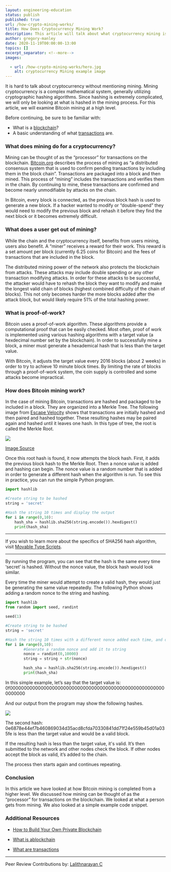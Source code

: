 ```yaml
---
layout: engineering-education
status: publish
published: true
url: /how-crypto-mining-works/
title: How Does Cryptocurrency Mining Work?  
description: This article will talk about what cryptocurrency mining is and how it works. Mining can be thought of as the “processor” for transactions on the blockchain.
author: gregory-manley
date: 2020-11-19T00:00:00-13:00
topics: []
excerpt_separator: <!--more-->
images:

  - url: /how-crypto-mining-works/hero.jpg
    alt: cryptocurrency Mining example image
---
```

It is hard to talk about cryptocurrency without mentioning mining. Mining cryptocurrency is a complex mathematical system, generally utilizing cryptographic hashing algorithms. Since hashing is extremely complicated, we will only be looking at what is hashed in the mining process. For this article, we will examine Bitcoin mining at a high level.
<!--more-->
Before continuing, be sure to be familiar with:

- What is a [blockchain](https://www.investopedia.com/terms/b/blockchain.asp)?
- A basic understanding of what [transactions](https://en.bitcoin.it/wiki/Transaction) are.


### What does mining do for a cryptocurrency?  
Mining can be thought of as the “processor” for transactions on the blockchain. [Bitcoin.org](https://bitcoin.org/en/how-it-works) describes the process of mining as “a distributed consensus system that is used to confirm pending transactions by including them in the block chain”. Transactions are packaged into a block and then mined. This process of “mining” includes the transactions and verifies them in the chain. By continuing to mine, these transactions are confirmed and become nearly unmodifiable by attacks on the chain.

In Bitcoin, every block is connected, as the previous block hash is used to generate a new block. If a hacker wanted to modify or “double-spend” they would need to modify the previous block and rehash it before they find the next block or it becomes extremely difficult.

### What does a user get out of mining?  
While the chain and the cryptocurrency itself, benefits from users mining, users also benefit. A “miner” receives a reward for their work. This reward is a set amount per block (currently 6.25 coins for Bitcoin) and the fees of transactions that are included in the block.

The distributed mining power of the network also protects the blockchain from attacks. These attacks may include double spending or any other transaction modifying attacks. In order for these attacks to be successful, the attacker would have to rehash the block they want to modify and make the longest valid chain of blocks (highest combined difficulty of the chain of blocks). This not only becomes harder the more blocks added after the attack block, but would likely require 51% of the total hashing power.

### What is proof-of-work?  
Bitcoin uses a proof-of-work algorithm. These algorithms provide a computational proof that can be easily checked. Most often, proof of work is implemented using various hashing algorithms with a target value (a hexdecimal number set by the blockchain). In order to successfully mine a block, a miner must generate a hexademical hash that is less than the target value.

With Bitcoin, it adjusts the target value every 2016 blocks (about 2 weeks) in order to try to achieve 10 minute block times. By limiting the rate of blocks through a proof-of-work system, the coin supply is controlled and some attacks become impractical.

### How does Bitcoin mining work?  
In the case of mining Bitcoin, transactions are hashed and packaged to be included in a block. They are organized into a Merkle Tree. The following image from [Escape Velocity](https://chrispacia.wordpress.com/2013/09/02/bitcoin-mining-explained-like-youre-five-part-2-mechanics/) shows that transactions are initially hashed and then paired and hashed together. These resulting hashes may be paired again and hashed until it leaves one hash. In this type of tree, the root is called the Merkle Root.

![](/how-crypto-mining-works/merkle-tree.jpg)

[Image Source](https://chrispacia.wordpress.com/2013/09/02/bitcoin-mining-explained-like-youre-five-part-2-mechanics/)


Once this root hash is found, it now attempts the block hash. First, it adds the previous block hash to the Merkle Root. Then a nonce value is added and hashing can begin. The nonce value is a random number that is added in order to generate a different hash when the algorithm is run. To see this in practice, you can run the simple Python program.

```python
import hashlib

#Create string to be hashed
string = 'secret'

#Hash the string 10 times and display the output
for i in range(0,10):
	hash_sha = hashlib.sha256(string.encode()).hexdigest()
	print(hash_sha)
```

---

If you wish to learn more about the specifics of SHA256 hash algorithm, visit [Movable Type Scripts](https://www.movable-type.co.uk/scripts/sha256.html).

---

By running the program, you can see that the hash is the same every time ‘secret’ is hashed. Without the nonce value, the block hash would look similar.

Every time the miner would attempt to create a valid hash, they would just be generating the same value repeatedly. The following Python shows adding a random nonce to the string and hashing.

```python
import hashlib
from random import seed, randint

seed(1)

#Create string to be hashed
string = 'secret'

#Hash the string 10 times with a different nonce added each time, and display the output
for i in range(0,10):
    	#Generate a random nonce and add it to string
        nonce = randint(0,10000)
        string = string + str(nonce)

        hash_sha = hashlib.sha256(string.encode()).hexdigest()
        print(hash_sha)
```

In this simple example, let’s say that the target value is: 0f00000000000000000000000000000000000000000000000000000000000000

And our output from the program may show the following hashes.

![](/how-crypto-mining-works/hashingexampe.PNG)

The second hash: 0e6878e44ef7b460869034d35acd8cfda70330841dd71f24e559b45d01a035fe is less than the target value and would be a valid block.

If the resulting hash is less than the target value, it's valid. It’s then submitted to the network and other nodes check the block. If other nodes accept the block as valid, it’s added to the chain.

The process then starts again and continues repeating.

### Conclusion
In this article we have looked at how Bitcoin mining is completed from a higher level. We discussed how mining can be thought of as the “processor” for transactions on the blockchain. We looked at what a person gets from mining. We also looked at a simple example code snippet.

### Additional Resources

- [How to Build Your Own Private Blockchain](/how-to-build-your-own-private-blockchain/)

- [What is ablockchain](https://www.investopedia.com/terms/b/blockchain.asp)

- [What are transactions](https://en.bitcoin.it/wiki/Transaction)

---
Peer Review Contributions by: [Lalithnarayan C](/authors/lalithnarayan-c/)
